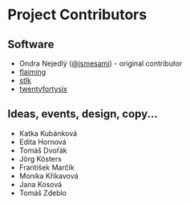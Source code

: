 Project Contributors
====================

## Software
* Ondra Nejedlý ([@jsmesami](https://twitter.com/jsmesami/)) - original contributor
* [flaiming](https://github.com/flaiming)
* [stlk](https://github.com/stlk)
* [twentyfortysix](https://github.com/twentyfortysix)

## Ideas, events, design, copy...
* Katka Kubánková
* Edita Hornová
* Tomáš Dvořák
* Jörg Kösters
* František Marčík
* Monika Křikavová
* Jana Kosová
* Tomáš Zdeblo
